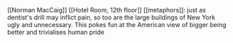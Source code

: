[[Norman MacCaig]] [[Hotel Room, 12th floor]]
[[metaphors]]: just as  dentist's drill may inflict pain, so too are the large buildings of New York ugly and unnecessary. This pokes fun at the American view of bigger being better and trivialises human pride